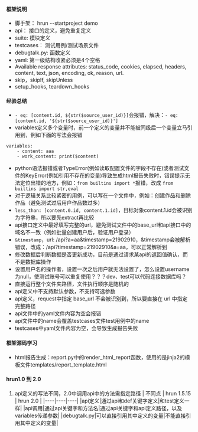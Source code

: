 #### 框架说明
- 脚手架： hrun --startproject demo
- api： 接口的定义，避免重复定义
- suite: 模块定义
- testcases： 测试用例/测试场景文件
- debugtalk.py: 函数定义
- yaml: 第一级结构收紧必须是4个空格
- Available response attributes: status_code, cookies, elapsed, headers, content, text, json, encoding, ok, reason, url.
- skip，skipIf, skipUnless
- setup_hooks, teardown_hooks

#### 经验总结
- `- eq: [content.id, ${str($source_user_id)}]`会报错，解决：`- eq: [content.id, '${str($source_user_id)}']`
- variables定义多个变量时，前一个定义的变量并不能被同级后一个变量立马引用到，例如下面的写法会报错
```
variables:
    - content: aaa
    - work_content: print($content)
```
- python语法报错或者TypeError(例如读取配置文件的字段不存在)或者测试文件的KeyError(例如引用不存在的变量)导致生成html报告失败时，错误提示无法定位出错的地方，例如：`from builtins import *`报错，改成 `from builtins import str,eval`
- 对于逻辑关系比较紧密的用例，可以写在一个文件中，例如：创建作品和删除作品（避免测试过后用户作品数过多）
- `less_than: [content.0.id, content.1.id]`，目标对象content.1.id会被识别为字符串，所以要先extract再比较
- api接口定义中最好填写完整的url，避免测试文件中的base_url和api接口中的域名不一致（例如批量创建用户后，验证用户登录）
- `&timestamp`，url: /api?a=aa&timestamp=21902910，&timestamp会被解析错误，改成：/api?timestamp=21902910&a=aa，可以正常解析到
- 修改数据后判断数据是否更新成功，目前是通过请求某api的返回值确认，而不是数据库操作
- 设置用户名的操作者，设置一次之后用户就无法设置了，怎么设置username为null，使测试账号可以重复使用？？？dev、test可以代码连接数据库吗？
- 直接运行整个文件夹路径，文件执行顺序是随机的
- api定义中不支持默认参数，不支持可选参数
- api定义，request中指定 base_url 不会被识别到，所以要直接在 url 中指定完整路径
- api文件中的yaml文件内容为空会报错
- api文件中的name会覆盖testcases文件test用例中的name
- testcases中yaml文件内容为空，会导致生成报告失败

#### 框架源码学习
- html报告生成：report.py中的render_html_report函数，使用的是jinja2的模板文件templates/report_template.html

#### hrun1.0 到 2.0
1. api定义的写法不同，2.0中调用api中的方法需指定路径
| 不同点 | hrun 1.5.15 | hrun 2.0 |
|----|----|----|
|api定义|通过api和def关键字定义|和test定义一样|
|api调用|通过api关键字和方法名|通过api关键字和api定义路径，以及variables传递参数|
|debugtalk.py|可以直接引用其中定义的变量|不能直接引用其中定义的变量|